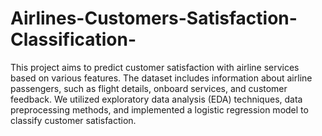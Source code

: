 # Airlines-Customers-Satisfaction-Classification-
This project aims to predict customer satisfaction with airline services based on various features. The dataset includes information about airline passengers, such as flight details, onboard services, and customer feedback. We utilized exploratory data analysis (EDA) techniques, data preprocessing methods, and implemented a logistic regression model to classify customer satisfaction.
